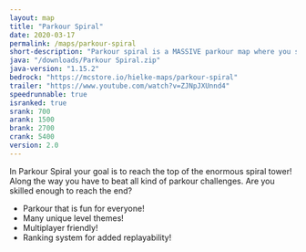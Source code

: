 ```yaml
---
layout: map
title: "Parkour Spiral"
date: 2020-03-17
permalink: /maps/parkour-spiral
short-description: "Parkour spiral is a MASSIVE parkour map where you start at the bottom and must parkour to the top!"
java: "/downloads/Parkour Spiral.zip"
java-version: "1.15.2"
bedrock: "https://mcstore.io/hielke-maps/parkour-spiral"
trailer: "https://www.youtube.com/watch?v=ZJNpJXUnnd4"
speedrunnable: true
isranked: true
srank: 700
arank: 1500
brank: 2700 
crank: 5400
version: 2.0
---
```


In Parkour Spiral your goal is to reach the top of the enormous spiral tower! Along the way you have to beat all kind of parkour challenges.
Are you skilled enough to reach the end?

- Parkour that is fun for everyone!
- Many unique level themes!
- Multiplayer friendly!
- Ranking system for added replayability!